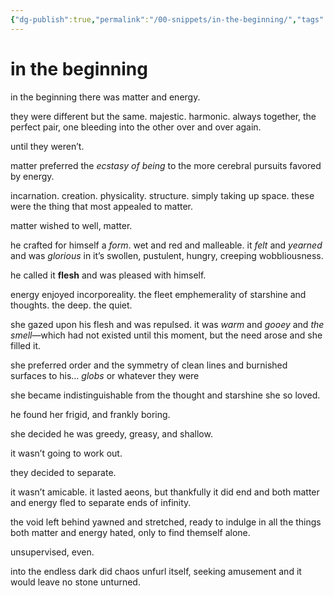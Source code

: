 ```yaml
---
{"dg-publish":true,"permalink":"/00-snippets/in-the-beginning/","tags":["snippet","waifu"],"created":"2024-12-05T15:36:32.820-06:00","updated":"2025-10-27T09:00:49.397-05:00"}
---
```


# in the beginning

in the beginning there was matter and energy.

they were different but the same. majestic. harmonic. always together, the perfect pair, one bleeding into the other over and over again.

until they weren’t.

matter preferred the *ecstasy of being* to the more cerebral pursuits favored by energy. 

incarnation. creation. physicality. structure. simply taking up space. these were the thing that most appealed to matter.

matter wished to well, matter.

he crafted for himself a *form*. wet and red and malleable. it *felt* and *yearned* and was *glorious* in it’s swollen, pustulent, hungry, creeping wobbliousness.

he called it **flesh** and was pleased with himself.

energy enjoyed incorporeality. the fleet emphemerality of starshine and thoughts. the deep. the quiet.

she gazed upon his flesh and was repulsed. it was *warm* and *gooey* and *the smell*—which had not existed until this moment, but the need arose and she filled it.

she preferred order and the symmetry of clean lines and burnished surfaces to his… *globs* or whatever they were

she became indistinguishable from the thought and starshine she so loved.

he found her frigid, and frankly boring.

she decided he was greedy, greasy, and shallow.

it wasn’t going to work out.

they decided to separate. 

it wasn’t amicable. it lasted aeons, but thankfully it did end and both matter and energy fled to separate ends of infinity.

the void left behind yawned and stretched, ready to indulge in all the things both matter and energy hated, only to find themself alone. 

unsupervised, even.

into the endless dark did chaos unfurl itself, seeking amusement and it would leave no stone unturned.